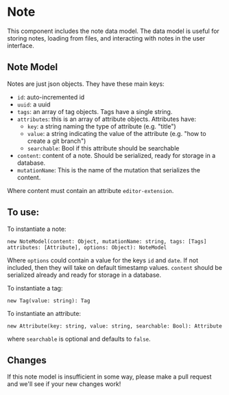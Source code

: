 # Note
This component includes the note data model. The data model is useful for storing notes, loading from files, and interacting with notes in the user interface.

## Note Model
Notes are just json objects. They have these main keys:
- `id`: auto-incremented id
- `uuid`: a uuid
- `tags`: an array of tag objects. Tags have a single string.
- `attributes`: this is an array of attribute objects. Attributes have:
  * `key`: a string naming the type of attribute (e.g. "title")
  * `value`: a string indicating the value of the attribute (e.g. "how to create a git branch")
  * `searchable`: Bool if this attribute should be searchable
- `content`: content of a note. Should be serialized, ready for storage in a database.
- `mutationName`: This is the name of the mutation that serializes the content.


Where content must contain an attribute `editor-extension`.

## To use:
To instantiate a note:
```
new NoteModel(content: Object, mutationName: string, tags: [Tags] attributes: [Attribute], options: Object): NoteModel
```
Where `options` could contain a value for the keys `id` and `date`. If not included, then they will take on default timestamp values. `content` should be serialized already and ready for storage in a database.

To instantiate a tag:
```
new Tag(value: string): Tag
```

To instantiate an attribute:
```
new Attribute(key: string, value: string, searchable: Bool): Attribute
```
where `searchable` is optional and defaults to `false`.

## Changes
If this note model is insufficient in some way, please make a pull request and we'll see if your new changes work!
